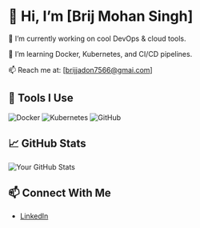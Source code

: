 
# 👋 Hi, I’m [Brij Mohan Singh]

🔧 I’m currently working on cool DevOps & cloud tools.

🌱 I’m learning Docker, Kubernetes, and CI/CD pipelines.

📫 Reach me at: [brijjadon7566@gmai.com]

## 🚀 Tools I Use

![Docker](https://img.shields.io/badge/-Docker-2496ED?logo=docker&logoColor=white)
![Kubernetes](https://img.shields.io/badge/-Kubernetes-326CE5?logo=kubernetes&logoColor=white)
![GitHub](https://img.shields.io/badge/-GitHub-181717?logo=github&logoColor=white)

## 📈 GitHub Stats

![Your GitHub Stats](https://github-readme-stats.vercel.app/api?username=yourusername&show_icons=true)

## 📫 Connect With Me

- [LinkedIn](https://linkedin.com/in/yourprofile)
